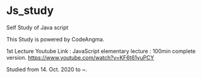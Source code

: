 # Js_study
Self Study of Java script

This Study is powered by CodeAngma.

1st Lecture Youtube Link :
JavaScript elementary lecture : 100min complete version.
https://www.youtube.com/watch?v=KF6t61yuPCY

Studied from 14. Oct. 2020 to ~.

